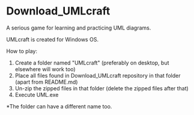 # Download_UMLcraft
A serious game for learning and practicing UML diagrams.

UMLcraft is created for Windows OS.

How to play:
1) Create a folder named "UMLcraft" (preferably on desktop, but elsewhere will work too)
2) Place all files found in Download_UMLcraft repository in that folder (apart from README.md)
3) Un-zip the zipped files in that folder (delete the zipped files after that)
4) Execute UML.exe  

*The folder can have a different name too.
